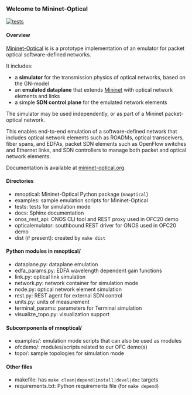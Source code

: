 ### Welcome to Mininet-Optical

[![tests][1]][2]

#### Overview

[Mininet-Optical](https://github.com/mininet-optical/mininet-optical)
is is a prototype implementation of an emulator for packet optical software-defined networks.

It includes:

- a **simulator** for the transmission physics of optical networks,
  based on the GN-model
- an **emulated dataplane** that extends [Mininet][3] with optical network elements and links
- a simple **SDN control plane** for the emulated network elements

The simulator may be used independently, or as part of a Mininet packet-optical network.

This enables end-to-end emulation of a software-defined network that includes optical network
elements such as ROADMs, optical transceivers, fiber spans, and EDFAs, packet SDN elements
such as OpenFlow switches and Ethernet links, and SDN controllers to manage both packet
and optical network elements.

Documentation is available at [mininet-optical.org](https://mininet-optical.org).

#### Directories

- mnoptical: Mininet-Optical Python package (`mnoptical`)
- examples: sample emulation scripts for Mininet-Optical
- tests: tests for simulation mode
- docs: Sphinx documentation 
- onos_rest_api: ONOS CLI tool and REST proxy used in OFC20 demo
- opticalemulator: southbound REST driver for ONOS used in OFC20 demo
- dist (if present): created by `make dist`

#### Python modules in mnoptical/

- dataplane.py: dataplane emulation
- edfa_params.py: EDFA wavelength dependent gain functions
- link.py: optical link simulation
- network.py: network container for simulation mode
- node.py: optical network element simulation
- rest.py: REST agent for external SDN control
- units.py: units of measurement
- terminal_params: parameters for Terminal simulation
- visualize_topo.py: visualization support

#### Subcomponents of mnoptical/

- examples/: emulation mode scripts that can also be used as modules
- ofcdemo/: modules/scripts related to our OFC demo(s)
- topo/: sample topologies for simulation mode

#### Other files

- makefile: has `make clean|depend|install|devel|doc` targets
- requirements.txt: Python requirements file (for `make depend`)

[1]: https://github.com/mininet-optical/mininet-optical/workflows/tests/badge.svg
[2]: https://github.com/mininet-optical/mininet-optical/actions
[3]: https://mininet.org
